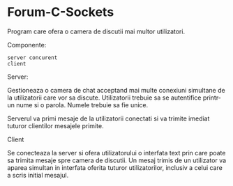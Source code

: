 # Forum-C-Sockets


Program care ofera o camera de discutii mai multor utilizatori.

Componente:

    server concurent
    client

Server:

Gestioneaza o camera de chat acceptand mai multe conexiuni simultane de la utilizatorii care vor sa discute. Utilizatorii trebuie sa se autentifice printr-un nume si o parola. Numele trebuie sa fie unice.

Serverul va primi mesaje de la utilizatorii conectati si va trimite imediat tuturor clientilor mesajele primite.

Client

Se conecteaza la server si ofera utilizatorului o interfata text prin care poate sa trimita mesaje spre camera de discutii. Un mesaj trimis de un utilizator va aparea simultan in interfata oferita tuturor utilizatorilor, inclusiv a celui care a scris initial mesajul.

